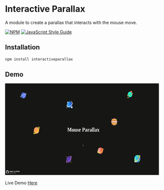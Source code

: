 # Interactive Parallax

A module to create a parallax that interacts with the mouse move.

[![NPM](https://img.shields.io/npm/v/interactiveparallax.svg)](https://www.npmjs.com/package/interactiveparallax) [![JavaScript Style Guide](https://img.shields.io/badge/code_style-standard-brightgreen.svg)](https://standardjs.com)

## Installation

```bash
npm install interactiveparallax
```

## Demo

<p align="center" >
  <img src="./assets/demo.gif" style="height: 300px">
</p>

Live Demo [Here](https://nrdsoftware.lnardon.vercel.app/ "Interactive Parallax Demo")

<!-- ## Usage

```ts
import setSequence from "animationsequence";

setSequence(classNameToTrack : string, keyframesName : string, duration: number, delay : number)
```

## Example

```js
import setSequence from "animationsequence";

setSequence("userCard", "slideUp", 1000, 500);
``` -->
